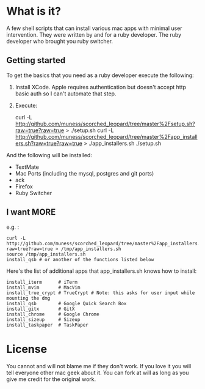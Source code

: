 # What is it?

A few shell scripts that can install various mac apps with minimal user intervention.  They were written by and for a ruby developer.  The ruby developer who brought you ruby switcher.

## Getting started

To get the basics that you need as a ruby developer execute the following:

1) Install XCode.  Apple requires authentication but doesn't accept http basic auth so I can't automate that step.
2) Execute:

	curl -L http://github.com/muness/scorched_leopard/tree/master%2Fsetup.sh?raw=true?raw=true > ./setup.sh
	curl -L http://github.com/muness/scorched_leopard/tree/master%2Fapp_installers.sh?raw=true?raw=true > ./app_installers.sh
	./setup.sh
	
And the following will be installed:

* TextMate
* Mac Ports (including the mysql, postgres and git ports)
* ack
* Firefox
* Ruby Switcher

## I want MORE
e.g. :

	curl -L http://github.com/muness/scorched_leopard/tree/master%2Fapp_installers.sh?raw=true?raw=true > /tmp/app_installers.sh
	source /tmp/app_installers.sh
	install_qsb # or another of the functions listed below

Here's the list of additional apps that app_installers.sh knows how to install:

	install_iterm      # iTerm
    install_mvim       # MacVim
    install_true_crypt # TrueCrypt # Note: this asks for user input while mounting the dmg
    install_qsb        # Google Quick Search Box
    install_gitx       # GitX
    install_chrome     # Google Chrome
    install_sizeup     # Sizeup
    install_taskpaper  # TaskPaper

# License

You cannot and will not blame me if they don't work.  If you love it you will tell everyone other mac geek about it.  You can fork at will as long as you give me credit for the original work.